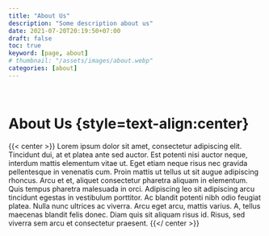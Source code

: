 ```yaml
---
title: "About Us"
description: "Some description about us"
date: 2021-07-20T20:19:50+07:00
draft: false
toc: true
keyword: [page, about]
# thumbnail: "/assets/images/about.webp"
categories: [about]
---
```


<br/>


# About Us {style=text-align:center}
{{< center >}}
  Lorem ipsum dolor sit amet, consectetur adipiscing elit. Tincidunt dui, at et platea ante sed auctor. Est potenti nisi auctor neque, interdum mattis elementum vitae ut. Eget etiam neque risus nec gravida pellentesque in venenatis cum. Proin mattis ut tellus ut sit augue adipiscing rhoncus. Arcu et et, aliquet consectetur pharetra aliquam in elementum. Quis tempus pharetra malesuada in orci. Adipiscing leo sit adipiscing arcu tincidunt egestas in vestibulum porttitor. Ac blandit potenti nibh odio feugiat platea. Nulla nunc ultrices ac viverra. Arcu eget arcu, mattis varius. A, tellus maecenas blandit felis donec. Diam quis sit aliquam risus id. Risus, sed viverra sem arcu et consectetur praesent.
{{</ center >}}